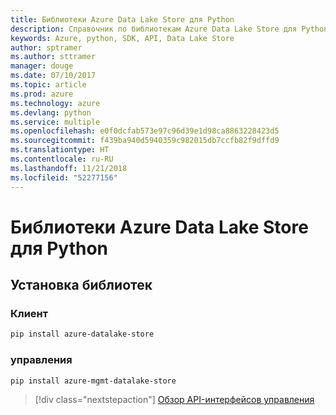 ```yaml
---
title: Библиотеки Azure Data Lake Store для Python
description: Справочник по библиотекам Azure Data Lake Store для Python
keywords: Azure, python, SDK, API, Data Lake Store
author: sptramer
ms.author: sttramer
manager: douge
ms.date: 07/10/2017
ms.topic: article
ms.prod: azure
ms.technology: azure
ms.devlang: python
ms.service: multiple
ms.openlocfilehash: e0f0dcfab573e97c96d39e1d98ca8863228423d5
ms.sourcegitcommit: f439ba940d5940359c982015db7ccfb82f9dffd9
ms.translationtype: HT
ms.contentlocale: ru-RU
ms.lasthandoff: 11/21/2018
ms.locfileid: "52277156"
---
```

# <a name="azure-data-lake-store-libraries-for-python"></a>Библиотеки Azure Data Lake Store для Python

## <a name="install-the-libraries"></a>Установка библиотек
### <a name="client"></a>Клиент

```bash
pip install azure-datalake-store
```

### <a name="management"></a>управления

```bash
pip install azure-mgmt-datalake-store
```
> [!div class="nextstepaction"]
> [Обзор API-интерфейсов управления](/python/api/overview/azure/datalakestore/management)
